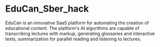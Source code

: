 # EduCan_Sber_hack
EduCan is an innovative SaaS platform for automating the creation of educational content. The platform's AI algorithms are capable of transcribing lectures with markup, generating glossaries and interactive tests, summarization for parallel reading and listening to lectures.
